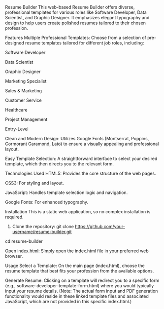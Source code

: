 Resume Builder
This web-based Resume Builder offers diverse, professional templates for various roles like Software Developer, Data Scientist, and Graphic Designer. It emphasizes elegant typography and design to help users create polished resumes tailored to their chosen profession.

Features
Multiple Professional Templates: Choose from a selection of pre-designed resume templates tailored for different job roles, including:

Software Developer

Data Scientist

Graphic Designer

Marketing Specialist

Sales & Marketing

Customer Service

Healthcare

Project Management

Entry-Level

Clean and Modern Design: Utilizes Google Fonts (Montserrat, Poppins, Cormorant Garamond, Lato) to ensure a visually appealing and professional layout.

Easy Template Selection: A straightforward interface to select your desired template, which then directs you to the relevant form.

Technologies Used
HTML5: Provides the core structure of the web pages.

CSS3: For styling and layout.

JavaScript: Handles template selection logic and navigation.

Google Fonts: For enhanced typography.

Installation
This is a static web application, so no complex installation is required.

1. Clone the repository:
git clone https://github.com/your-username/resume-builder.git

cd resume-builder

Open index.html:
Simply open the index.html file in your preferred web browser.

Usage
Select a Template: On the main page (index.html), choose the resume template that best fits your profession from the available options.

Generate Resume: Clicking on a template will redirect you to a specific form (e.g., software-developer-template-form.html) where you would typically input your resume details. (Note: The actual form input and PDF generation functionality would reside in these linked template files and associated JavaScript, which are not provided in this specific index.html.)
